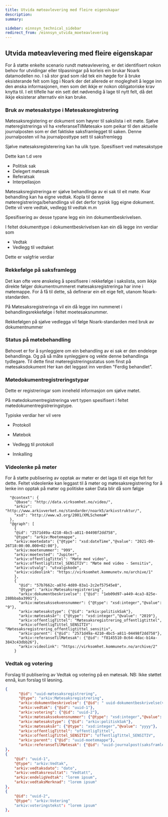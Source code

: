```yaml
---
title: Utvida møteavlevering med fleire eigenskapar
description:
summary:

sidebar: einnsyn_technical_sidebar
redirect_from: /einnsyn_utvida_moeteavlevering
---
```

## Utvida møteavlevering med fleire eigenskapar

For å støtte enkelte scenario rundt møteavlevering, er det identifisert nokon behov for utvidingar eller tilpasningar på korleis ein brukar Noark datamodellen no. I så stor grad som råd tek ein høgde for å bruke eksisterande felt som ligg i Noark der det allerede er moglegheit å legge inn den ønska informasjonen, men som det ikkje er nokon obligatoriske krav knytta til.  I eit tilfelle har ein sett det nødvendig å lage til nytt felt, då det ikkje eksisterar alternativ ein kan bruke.




### Bruk av møtesakstype i Møtesaksregistrering
Møtesaksregistering er dokument som høyrer til sakslista i eit møte. Sjølve møteregistreringa vil ha «referanseTilMøtesak» som peikar til den aktuelle journalposten som er det faktiske saksframlegget til saken. Denne journalposten vil ha journalposttype sett til saksfremlegg

Sjølve møtesaksregisterering kan ha ulik type. Spesifisert ved møtesakstype

Dette kan t.d vere

* Politisk sak
* Delegert møtesak
* Referatsak
* Interpellasjon



Møtesaksregistreringa er sjølve behandlinga av ei sak til eit møte.  Kvar behandling kan ha eigne vedtak. Kopla til denne møteregistreringa/behandlinga vil det derfor typisk ligg eigne dokument.  Dette vil vere vedtak, vedlegg til vedtak m.m



Spesifisering av desse typane legg ein inn dokumentbeskrivelsen.

I feltet dokumenttype i dokumentbeskrivelsen kan ein då legge inn verdiar som

* Vedtak
* Vedlegg til vedtaket



Dette er valgfrie verdiar




### Rekkefølge på saksframlegg
Det kan ofte vere ønskeleg å spesifisere i rekkefølge i sakslista, som ikkje direkte følger dokumentnummeret møtesaksregistreringa har inne i møtemappe.  For å få til dette, så definerar ein eit eige felt, utanom Noark-standarden.

På Møtesaksregistreringa vil ein då legge inn nummeret i behandlingsrekkefølge i feltet moetesaksnummer.

Rekkefølgen på sjølve vedlegga vil følge Noark-standarden med bruk av dokumentnummer




### Status på møtebehandling
Behovet er for å synleggjere om ein behandling av ei sak er den endelege behandlinga. Og på så måte synleggjere og vekte denne behandlinga tydlegare.  Til dette finst møteregistreringsstatus som finst på møtesaksdokument  Her kan det leggast inn verdien "Ferdig behandlet”.



### Møtedokumentregistreringstypar
Dette er registreringar som inneheld informasjon om sjølve møtet.  

På møtedokumentregistreringa vert typen spesifisert i feltet møtedokumentregistreringstype.

Typiske verdiar her vil vere

* Protokoll

* Møtebok

* Vedlegg til protokoll

* Innkalling


### Videolenke på møter
For å støtte publisering av opptak av møter er det laga til eit eige felt for dette.  Feltet videolenke kan leggast til å møter og møtesaksregistrering for å lenke inn opptak på møter og politiske saker
Data blir då som følgje

```
  "@context": {
    "@base": "http://data.virksomhet.no/video/",
    "arkiv": "http://www.arkivverket.no/standarder/noark5/arkivstruktur/",
    "xsd": "http://www.w3.org/2001/XMLSchema#"
  },
  "@graph": [
    {
	"@id": "2571d49a-4210-4bc5-a811-04498f2dd758",
	"@type": "arkiv:Moetemappe",
	"arkiv:moetedato": {"@type": "xsd:dateTime","@value": "2021-09-26T18:00:00.000+02:00"},
	"arkiv:moetenummer": "999",
	"arkiv:moetested": "Jupiter",
	"arkiv:offentligTittel": "Møte med video",
	"arkiv:offentligTittel_SENSITIV": "Møte med video - Sensitiv",
	"arkiv:utvalg": "utvalgskode",
	"arkiv:videolink": "https://virksomhet.kommunetv.no/archive/1"
    },
	{
      "@id": "57b7662c-a87d-4d89-83a1-2c2ef57545e8",
      "@type": "arkiv:Møtesaksregistrering",
      "arkiv:dokumentbeskrivelse": {"@id": "1eb09d97-a449-4ca3-825e-280bbaba3991"},
      "arkiv:møtesakssekvensnummer": {"@type": "xsd:integer","@value": "9"},
      "arkiv:møtesakstype": {"@id": "arkiv:politiskSak"},
	  "arkiv:møtesaksår": {"@type": "xsd:integer","@value": "2019"},
      "arkiv:offentligTittel": "Møtesaksregistrering_offentligtittel",
      "arkiv:offentligTittel_SENSITIV": "Møtesaksregistrering_offentligtittel_sensitiv",
      "arkiv:parent": {"@id": "2571d49a-4210-4bc5-a811-04498f2dd758"},
      "arkiv:referanseTilMøtesak": {"@id": "f8145510-8c64-4dac-b14a-3843c43dbb26"},
	  "arkiv:videolink": "https://virksomhet.kommunetv.no/archive/2"
    }
```

### Vedtak og votering
Forslag til publisering av Vedtak og votering på en møtesak. 
NB: Ikke støttet ennå, kun forslag til løsning.

```json
{
      "@id": "uuid-møtesaksregistrering",
      "@type": "arkiv:Møtesaksregistrering", 
      "arkiv:dokumentbeskrivelse": {"@id": " uuid-dokumentbeskrivelse(vedtaksdokument)"},
      "arkiv:vedtak": {"@id": "uuid-1"},
      "arkiv:votering": {"@id": "uuid-2"},
      "arkiv:møtesakssekvensnummer": {"@type": "xsd:integer","@value": "nnn"},
      "arkiv:møtesakstype": {"@id": "arkiv:politiskSak"},
      "arkiv:møtesaksår": {"@type": "xsd:integer","@value": "yyyy"},
      "arkiv:offentligTittel": "offentligTittel",
      "arkiv:offentligTittel_SENSITIV": "offentligTittel_SENSITIV",
      "arkiv:parent": {"@id": "uuid-moetemappe"},
      "arkiv:referanseTilMøtesak": {"@id": "uuid-journalpost(saksframlegg)"}
},
{
    "@id": "uuid-1",
    "@type": "arkiv:Vedtak",
    "arkiv:vedtaksdato": "dato",
    "arkiv:vedtaksresultat": "Vedtatt",
    "arkiv:endeligVedtak": "lorem ipsum",
    "arkiv:vedtaksMerknad": "lorem ipsum"
},
{
    "@id": "uuid-2",
    "@type": "arkiv:Votering"
    "arkiv:voteringstekst": "lorem ipsum"
},
```
